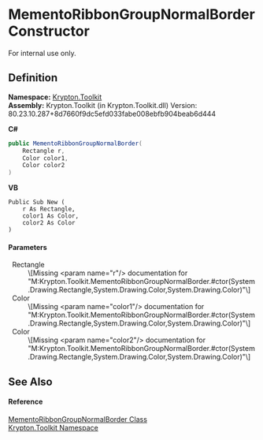 # MementoRibbonGroupNormalBorder Constructor


For internal use only.



## Definition
**Namespace:** <a href="79d2eac2-21f4-54ff-7552-b20c33c30600.md">Krypton.Toolkit</a>  
**Assembly:** Krypton.Toolkit (in Krypton.Toolkit.dll) Version: 80.23.10.287+8d7660f9dc5efd033fabe008ebfb904beab6d444

**C#**
``` C#
public MementoRibbonGroupNormalBorder(
	Rectangle r,
	Color color1,
	Color color2
)
```
**VB**
``` VB
Public Sub New ( 
	r As Rectangle,
	color1 As Color,
	color2 As Color
)
```



#### Parameters
<dl><dt>  Rectangle</dt><dd>\[Missing &lt;param name="r"/&gt; documentation for "M:Krypton.Toolkit.MementoRibbonGroupNormalBorder.#ctor(System.Drawing.Rectangle,System.Drawing.Color,System.Drawing.Color)"\]</dd><dt>  Color</dt><dd>\[Missing &lt;param name="color1"/&gt; documentation for "M:Krypton.Toolkit.MementoRibbonGroupNormalBorder.#ctor(System.Drawing.Rectangle,System.Drawing.Color,System.Drawing.Color)"\]</dd><dt>  Color</dt><dd>\[Missing &lt;param name="color2"/&gt; documentation for "M:Krypton.Toolkit.MementoRibbonGroupNormalBorder.#ctor(System.Drawing.Rectangle,System.Drawing.Color,System.Drawing.Color)"\]</dd></dl>

## See Also


#### Reference
<a href="2b88a1ff-b79d-f25b-409e-1db2c288d88d.md">MementoRibbonGroupNormalBorder Class</a>  
<a href="79d2eac2-21f4-54ff-7552-b20c33c30600.md">Krypton.Toolkit Namespace</a>  

